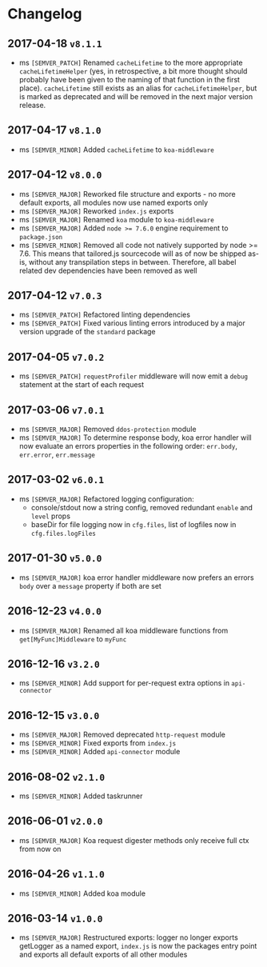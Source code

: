 # Changelog
## 2017-04-18 `v8.1.1`
* ms `[SEMVER_PATCH]` Renamed `cacheLifetime` to the more appropriate `cacheLifetimeHelper` (yes, in retrospective, a bit more thought should probably have been given to the naming of that function in the first place). `cacheLifetime` still exists as an alias for `cacheLifetimeHelper`, but is marked as deprecated and will be removed in the next major version release.
 
## 2017-04-17 `v8.1.0`
* ms `[SEMVER_MINOR]` Added `cacheLifetime` to `koa-middleware`

## 2017-04-12 `v8.0.0`
* ms `[SEMVER_MAJOR]` Reworked file structure and exports - no more default exports, all modules now use named exports only
* ms `[SEMVER_MAJOR]` Reworked `index.js` exports
* ms `[SEMVER_MAJOR]` Renamed `koa` module to `koa-middleware`
* ms `[SEMVER_MAJOR]` Added `node >= 7.6.0` engine requirement to `package.json`
* ms `[SEMVER_MINOR]` Removed all code not natively supported by node >= 7.6. This means that tailored.js sourcecode will as of now be shipped as-is, without any transpilation steps in between. Therefore, all babel related dev dependencies have been removed as well

## 2017-04-12 `v7.0.3`
* ms `[SEMVER_PATCH]` Refactored linting dependencies
* ms `[SEMVER_PATCH]` Fixed various linting errors introduced by a major version upgrade of the `standard` package

## 2017-04-05 `v7.0.2`
* ms `[SEMVER_PATCH]` `requestProfiler` middleware will now emit a `debug` statement at the start of each request

## 2017-03-06 `v7.0.1`
* ms `[SEMVER_MAJOR]` Removed `ddos-protection` module
* ms `[SEMVER_MAJOR]` To determine response body, koa error handler will now evaluate an errors properties in the following order: `err.body`, `err.error`, `err.message`

## 2017-03-02 `v6.0.1`
* ms `[SEMVER_MAJOR]` Refactored logging configuration:
  - console/stdout now a string config, removed redundant `enable` and `level` props
  - baseDir for file logging now in `cfg.files`, list of logfiles now in `cfg.files.logFiles`

## 2017-01-30 `v5.0.0`
* ms `[SEMVER_MAJOR]` koa error handler middleware now prefers an errors `body` over a `message` property if both are set

## 2016-12-23 `v4.0.0`
* ms `[SEMVER_MAJOR]` Renamed all koa middleware functions from `get[MyFunc]Middleware` to `myFunc`

## 2016-12-16 `v3.2.0`
* ms `[SEMVER_MINOR]` Add support for per-request extra options in `api-connector`

## 2016-12-15 `v3.0.0`
* ms `[SEMVER_MAJOR]` Removed deprecated `http-request` module
* ms `[SEMVER_MINOR]` Fixed exports from `index.js`
* ms `[SEMVER_MINOR]` Added `api-connector` module

## 2016-08-02 `v2.1.0`
* ms `[SEMVER_MINOR]` Added taskrunner

## 2016-06-01 `v2.0.0`
* ms `[SEMVER_MAJOR]` Koa request digester methods only receive full ctx from now on

## 2016-04-26 `v1.1.0`
* ms `[SEMVER_MINOR]` Added koa module

## 2016-03-14 `v1.0.0`
* ms `[SEMVER_MAJOR]` Restructured exports: logger no longer exports getLogger as a named export, `index.js` is now the packages entry point and exports all default exports of all other modules
